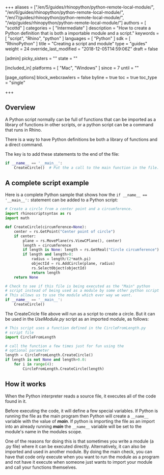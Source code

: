 +++
aliases = ["/en/5/guides/rhinopython/python-remote-local-module/", "/en/6/guides/rhinopython/python-remote-local-module/", "/en/7/guides/rhinopython/python-remote-local-module/", "/wip/guides/rhinopython/python-remote-local-module/"]
authors = [ "scottd" ]
categories = [ "Intermediate" ]
description = "How to create a Python definition that is both a importable module and a script."
keywords = [ "script", "Rhino", "python" ]
languages = [ "Python" ]
sdk = [ "RhinoPython" ]
title = "Creating a script and module"
type = "guides"
weight = 24
override_last_modified = "2018-12-05T14:59:06Z"
draft = false

[admin]
picky_sisters = ""
state = ""

[included_in]
platforms = [ "Mac", "Windows" ]
since = 7
until = ""

[page_options]
block_webcrawlers = false
byline = true
toc = true
toc_type = "single"

+++

## Overview

A Python script normally can be full of functions that can be imported as a library of functions in other scripts, or a python script can be a command that runs in Rhino.  

There is a way to have Python definitions be both a library of functions and a direct command.

The key is to add these statements to the end of the file:

```python
if __name__ == '__main__':
    CreateCircle()  # Put the a call to the main function in the file.    
```

## A complete script example

Here is a complete Python sample that shows how the `if __name__ == '__main__':` statement can be added to a Python script:

```python
# Create a circle from a center point and a circumference.
import rhinoscriptsyntax as rs
import math

def CreateCircle(circumference=None):
    center = rs.GetPoint("Center point of circle")
    if center:
        plane = rs.MovePlane(rs.ViewCPlane(), center)
        length = circumference
        if length is None: length = rs.GetReal("Circle circumference")
        if length and length>0:
            radius = length/(2*math.pi)
            objectId = rs.AddCircle(plane, radius)
            rs.SelectObject(objectId)
            return length
    return None

# Check to see if this file is being executed as the "Main" python
# script instead of being used as a module by some other python script
# This allows us to use the module which ever way we want.
if __name__ == '__main__':
    CreateCircle()

```

The CreateCricle file above will run as a script to create a circle.  But it can be used in the *UseModule.py* script as an imported module, as follows:

```python
# This script uses a function defined in the CircleFromLength.py
# script file
import CircleFromLength

# call the function a few times just for fun using the
# optional parameter
length = CircleFromLength.CreateCircle()
if length is not None and length>0.0:
    for i in range(4):
        CircleFromLength.CreateCircle(length)
```

## How it works

When the Python interpreter reads a source file, it executes all of the code found in it.

Before executing the code, it will define a few special variables. If Python is running the file as the main program then Python will create a `__name__` variable with the value of *__main__*. If python is importing the file as an import into an already running *__main__* the `__name__` variable will be set to the module's name in the modules scope.

One of the reasons for doing this is that sometimes you write a module (a .py file) where it can be executed directly. Alternatively, it can also be imported and used in another module. By doing the main check, you can have that code only execute when you want to run the module as a program and not have it execute when someone just wants to import your module and call your functions themselves.
